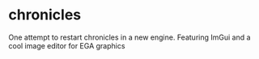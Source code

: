 # chronicles
One attempt to restart chronicles in a new engine. Featuring ImGui and a cool image editor for EGA graphics
